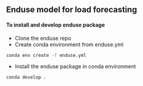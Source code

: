 ## Enduse model for load forecasting

#### To install and develop enduse package
- Clone the enduse repo
- Create conda environment from enduse.yml
```cmd
conda env create -f enduse.yml
```
- Install the enduse package in conda environment
```cmd
conda develop .
```